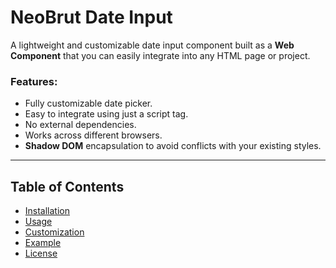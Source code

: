 # NeoBrut Date Input

A lightweight and customizable date input component built as a **Web Component** that you can easily integrate into any HTML page or project.

### Features:
- Fully customizable date picker.
- Easy to integrate using just a script tag.
- No external dependencies.
- Works across different browsers.
- **Shadow DOM** encapsulation to avoid conflicts with your existing styles.

---

## Table of Contents
- [Installation](#installation)
- [Usage](#usage)
- [Customization](#customization)
- [Example](#example)
- [License](#license)
